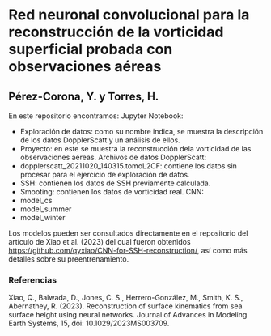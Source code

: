 # Red neuronal convolucional para la reconstrucción de la vorticidad superficial probada con observaciones aéreas
## Pérez-Corona, Y. y Torres, H.  

En este repositorio encontramos:
Jupyter Notebook:
  - Exploración de datos: como su nombre indica, se muestra la descripción de los datos DopplerScatt y un análisis de ellos.
  - Proyecto: en este se muestra la reconstrucción dela vorticidad de las observaciones aéreas.
Archivos de datos DopplerScatt:
  - dopplerscatt_20211020_140315.tomoL2CF: contiene los datos sin procesar para el ejercicio de exploración de datos.
  - SSH: contienen los datos de SSH previamente calculada. 
  - Smooting: contienen los datos de vorticidad real. 
CNN:
  - model_cs
  - model_summer
  - model_winter

Los modelos pueden ser consultados directamente en el repositorio del artículo de Xiao et al. (2023) del cual fueron obtenidos https://github.com/qyxiao/CNN-for-SSH-reconstruction/, así como más detalles sobre su preentrenamiento.

### Referencias
Xiao, Q., Balwada, D., Jones, C. S., Herrero-González, M., Smith, K. S., Abernathey, R. (2023). Reconstruction of surface kinematics from sea surface height using neural networks. Journal of Advances in Modeling Earth Systems, 15, doi: 10.1029/2023MS003709.
